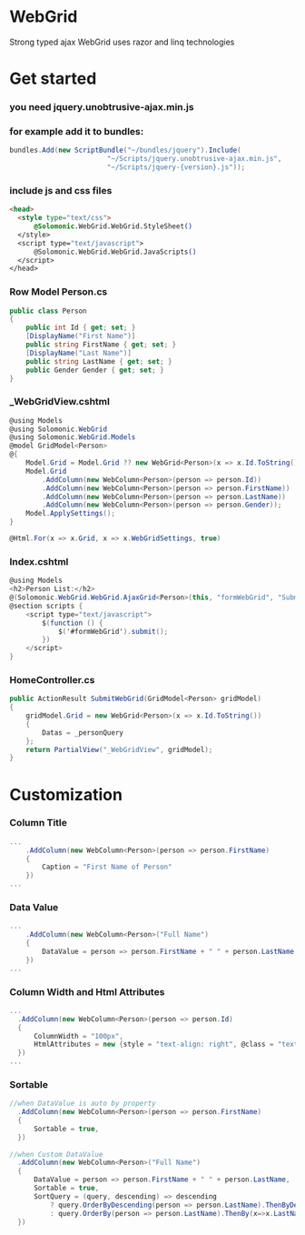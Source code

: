 # WebGrid
Strong typed ajax WebGrid uses razor and linq technologies

# Get started

### you need jquery.unobtrusive-ajax.min.js
### for example add it to bundles:
```csharp
bundles.Add(new ScriptBundle("~/bundles/jquery").Include(
                        "~/Scripts/jquery.unobtrusive-ajax.min.js",
                        "~/Scripts/jquery-{version}.js"));
```

### include js and css files 
```html
<head>
  <style type="text/css">
      @Solomonic.WebGrid.WebGrid.StyleSheet()
  </style>
  <script type="text/javascript">
      @Solomonic.WebGrid.WebGrid.JavaScripts()
  </script>
</head>
```

### Row Model Person.cs 
```csharp
public class Person
{
    public int Id { get; set; }
    [DisplayName("First Name")]
    public string FirstName { get; set; }
    [DisplayName("Last Name")]
    public string LastName { get; set; }
    public Gender Gender { get; set; }
}
```

### _WebGridView.cshtml
```csharp
@using Models
@using Solomonic.WebGrid
@using Solomonic.WebGrid.Models
@model GridModel<Person>
@{
    Model.Grid = Model.Grid ?? new WebGrid<Person>(x => x.Id.ToString());
    Model.Grid
        .AddColumn(new WebColumn<Person>(person => person.Id))
        .AddColumn(new WebColumn<Person>(person => person.FirstName))
        .AddColumn(new WebColumn<Person>(person => person.LastName))
        .AddColumn(new WebColumn<Person>(person => person.Gender));
    Model.ApplySettings();
}

@Html.For(x => x.Grid, x => x.WebGridSettings, true)
```

### Index.cshtml
```csharp
@using Models
<h2>Person List:</h2>
@(Solomonic.WebGrid.WebGrid.AjaxGrid<Person>(this, "formWebGrid", "SubmitWebGrid", "_WebGridView"))
@section scripts {
    <script type="text/javascript">
        $(function () {
            $('#formWebGrid').submit();
        })
    </script>
}
```

### HomeController.cs
```csharp
public ActionResult SubmitWebGrid(GridModel<Person> gridModel)
{
    gridModel.Grid = new WebGrid<Person>(x => x.Id.ToString())
    {
        Datas = _personQuery
    };
    return PartialView("_WebGridView", gridModel);
}
```
# Customization

### Column Title
```csharp
...
    .AddColumn(new WebColumn<Person>(person => person.FirstName)
    {
        Caption = "First Name of Person"
    })
...
```

### Data Value
```csharp
...
    .AddColumn(new WebColumn<Person>("Full Name")
    {
        DataValue = person => person.FirstName + " " + person.LastName
    })
...
```

### Column Width and Html Attributes

```csharp
...
  .AddColumn(new WebColumn<Person>(person => person.Id)
  {
      ColumnWidth = "100px",
      HtmlAttributes = new {style = "text-align: right", @class = "text-muted" }
  })
...
```

### Sortable
```csharp
//when DataValue is auto by property
  .AddColumn(new WebColumn<Person>(person => person.FirstName)
  {
      Sortable = true,
  })
  
//when Custom DataValue
  .AddColumn(new WebColumn<Person>("Full Name")
  {
      DataValue = person => person.FirstName + " " + person.LastName,
      Sortable = true,
      SortQuery = (query, descending) => descending 
          ? query.OrderByDescending(person => person.LastName).ThenByDescending(x=>x.FirstName) 
          : query.OrderBy(person => person.LastName).ThenBy(x=>x.LastName)
  })
```
